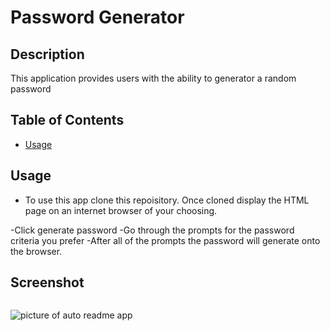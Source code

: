 # Password Generator

## Description

This application provides users with the ability to generator a random password

## Table of Contents

- [Usage](#Usage)

## Usage

- To use this app clone this repoisitory. Once cloned display the HTML page on an internet browser of your choosing.

-Click generate password
-Go through the prompts for the password criteria you prefer
-After all of the prompts the password will generate onto the browser.

## Screenshot

<img src->

![picture of auto readme app](HomePage.png)
